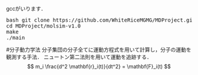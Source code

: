
<script type="text/javascript" async
  src="https://cdnjs.cloudflare.com/ajax/libs/mathjax/2.7.5/MathJax.js?config=TeX-MML-AM_CHTML">
</script>
gccがいります．


<pre>bash git clone https://github.com/WhiteRiceMGMG/MDProject.git
cd MDProject/molsim-v1.0
make 
./main </pre>

#分子動力学法
分子集団の分子全てに運動方程式を用いて計算し，分子の運動を観測する手法．
ニュートン第二法則を用いて運動を追跡する．
$$
m_i \frac{d^2 \mathbf{r}_i(t)}{dt^2} = \mathbf{F}_i(t)
$$